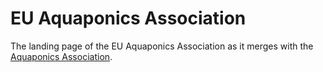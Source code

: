 # EU Aquaponics Association

The landing page of the EU Aquaponics Association as it merges with the [Aquaponics Association](https://aquaponicsassociation.org/).